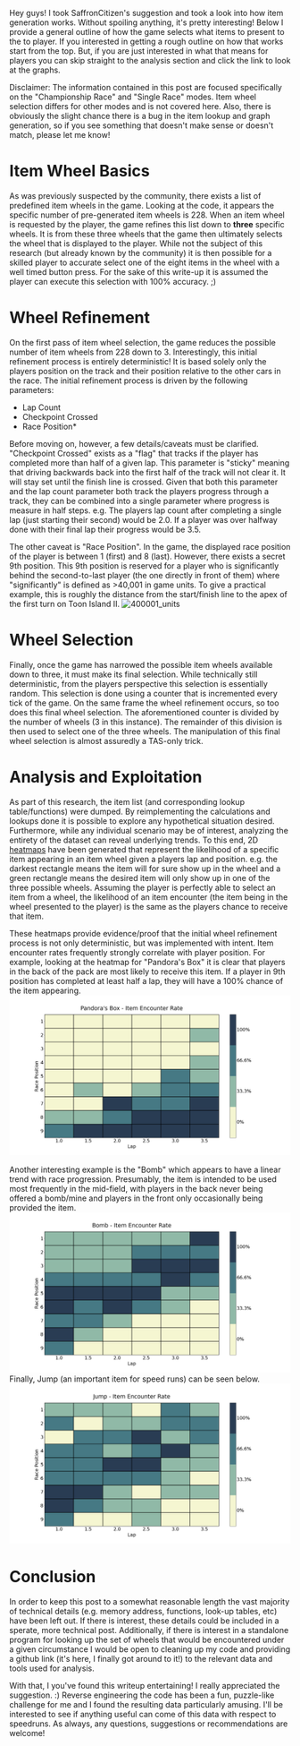 Hey guys! I took SaffronCitizen's suggestion and took a look into how item generation works. Without spoiling anything, it's pretty interesting! Below I provide a general outline of how the game selects what items to present to the to player. If you interested in getting a rough outline on how that works start from the top. But, if you are just interested in what that means for players you can skip straight to the analysis section and click the link to look at the graphs.

Disclaimer: The information contained in this post are focused specifically on the "Championship Race" and "Single Race" modes. Item wheel selection differs for other modes and is not covered here. Also, there is obviously the slight chance there is a bug in the item lookup and graph generation, so if you see something that doesn't make sense or doesn't match, please let me know!

# Item Wheel Basics
As was previously suspected by the community, there exists a list of predefined item wheels in the game. Looking at the code, it appears the specific number of pre-generated item wheels is 228. When an item wheel is requested by the player, the game refines this list down to **three** specific wheels. It is from these three wheels that the game then ultimately selects the wheel that is displayed to the player. While not the subject of this research (but already known by the community) it is then possible for a skilled player to accurate select one of the eight items in the wheel with a well timed button press. For the sake of this write-up it is assumed the player can execute this selection with 100% accuracy. ;)

# Wheel Refinement
On the first pass of item wheel selection, the game reduces the possible number of item wheels from 228 down to 3. Interestingly, this initial refinement process is entirely deterministic! It is based solely only the players position on the track and their position relative to the other cars in the race. The initial refinement process is driven by the following parameters:
- Lap Count
- Checkpoint Crossed
- Race Position*

Before moving on, however, a few details/caveats must be clarified. "Checkpoint Crossed" exists as a "flag" that tracks if the player has completed more than half of a given lap. This parameter is "sticky" meaning that driving backwards back into the first half of the track will not clear it. It will stay set until the finish line is crossed. Given that both this parameter and the lap count parameter both track the players progress through a track, they can be combined into a single parameter where progress is measure in half steps. e.g. The players lap count after completing a single lap (just starting their second) would be 2.0. If a player was over halfway done with their final lap their progress would be 3.5.

The other caveat is "Race Position". In the game, the displayed race position of the player is between 1 (first) and 8 (last). However, there exists a secret 9th position. This 9th position is reserved for a player who is significantly behind the second-to-last player (the one directly in front of them) where "significantly" is defined as >40,001 in game units. To give a practical example, this is roughly the distance from the start/finish line to the apex of the first turn on Toon Island II.
![400001_units](https://imgur.com/fUnIkYv.png)

# Wheel Selection
Finally, once the game has narrowed the possible item wheels available down to three, it must make its final selection. While technically still deterministic, from the players perspective this selection is essentially random. This selection is done using a counter that is incremented every tick of the game. On the same frame the wheel refinement occurs, so too does this final wheel selection. The aforementioned counter is divided by the number of wheels (3 in this instance). The remainder of this division is then used to select one of the three wheels. The manipulation of this final wheel selection is almost assuredly a TAS-only trick.

# Analysis and Exploitation
As part of this research, the item list (and corresponding lookup table/functions) were dumped. By reimplementing the calculations and lookups done it is possible to explore any hypothetical situation desired. Furthermore, while any individual scenario may be of interest, analyzing the entirety of the dataset can reveal underlying trends. To this end, 2D [heatmaps](https://imgur.com/a/cbLfGIv) have been generated that represent the likelihood of a specific item appearing in an item wheel given a players lap and position. e.g. the darkest rectangle means the item will for sure show up in the wheel and a green rectangle means the desired item will only show up in one of the three possible wheels. Assuming the player is perfectly able to select an item from a wheel, the likelihood of an item encounter (the item being in the wheel presented to the player) is the same as the players chance to receive that item.

These heatmaps provide evidence/proof that the initial wheel refinement process is not only deterministic, but was implemented with intent. Item encounter rates frequently strongly correlate with player position. For example, looking at the heatmap for "Pandora's Box" it is clear that players in the back of the pack are most likely to receive this item. If a player in 9th position has completed at least half a lap, they will have a 100% chance of the item appearing. ![pandoras_box](./graphs/Pandora's_Box__Item_Encounter_Rate.png)

Another interesting example is the "Bomb" which appears to have a linear trend with race progression. Presumably, the item is intended to be used most frequently in the mid-field, with players in the back never being offered a bomb/mine and players in the front only occasionally being provided the item.
![bomb](./graphs/Bomb__Item_Encounter_Rate.png)
Finally, Jump (an important item for speed runs) can be seen below.
![jump](./graphs/Jump__Item_Encounter_Rate.png)

# Conclusion
In order to keep this post to a somewhat reasonable length the vast majority of technical details (e.g. memory address, functions, look-up tables, etc) have been left out. If there is interest, these details could be included in a sperate, more technical post. Additionally, if there is interest in a standalone program for looking up the set of wheels that would be encountered under a given circumstance I would be open to cleaning up my code and providing a github link (it's here, I finally got around to it!) to the relevant data and tools used for analysis.

With that, I you've found this writeup entertaining! I really appreciated the suggestion. :) Reverse engineering the code has been a fun, puzzle-like challenge for me and I found the resulting data particularly amusing. I'll be interested to see if anything useful can come of this data with respect to speedruns. As always, any questions, suggestions or recommendations are welcome!